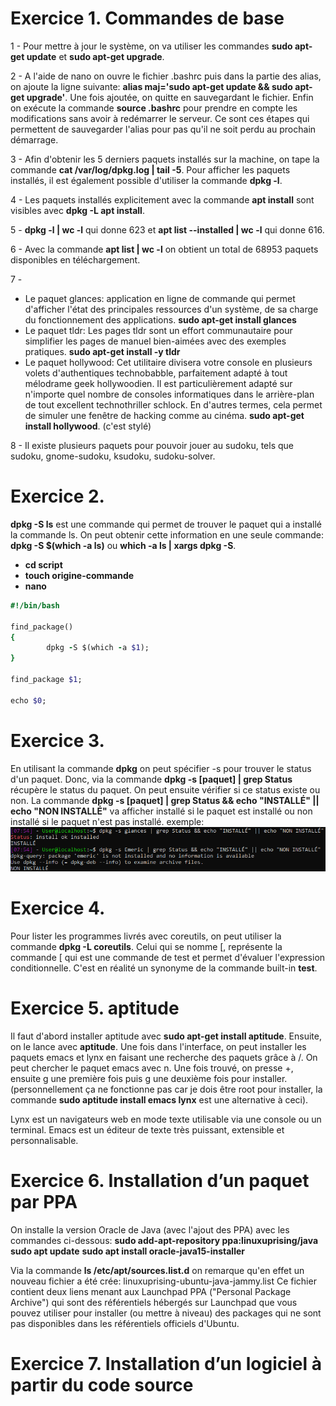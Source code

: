 # **Exercice 1. Commandes de base**

1 - Pour mettre à jour le système, on va utiliser les commandes **sudo apt-get update** et **sudo apt-get upgrade**.

2 - A l'aide de nano on ouvre le fichier .bashrc puis dans la partie des alias, on ajoute la ligne suivante: **alias maj='sudo apt-get update && sudo apt-get upgrade'**. Une fois ajoutée, on quitte en sauvegardant le fichier. Enfin on exécute la commande **source .bashrc** pour prendre en compte les modifications sans avoir à redémarrer le serveur. Ce sont ces étapes qui permettent de sauvegarder l'alias pour pas qu'il ne soit perdu au prochain démarrage.

3 - Afin d'obtenir les 5 derniers paquets installés sur la machine, on tape la commande **cat /var/log/dpkg.log | tail -5**. Pour afficher les paquets installés, il est également possible d'utiliser la commande **dpkg -l**.

4 - Les paquets installés explicitement avec la commande **apt install** sont visibles avec **dpkg -L apt install**.

5 - **dpkg -l | wc -l** qui donne 623 et **apt list --installed | wc -l** qui donne 616.

6 - Avec la commande **apt list | wc -l** on obtient un total de 68953 paquets disponibles en téléchargement.

7 -
* Le paquet glances: application en ligne de commande qui permet d'afficher l'état des principales ressources d'un système, de sa charge du fonctionnement des applications. **sudo apt-get install glances**
* Le paquet tldr: Les pages tldr sont un effort communautaire pour simplifier les pages de manuel bien-aimées avec des exemples pratiques. **sudo apt-get install -y tldr**
* Le paquet hollywood: Cet utilitaire divisera votre console en plusieurs volets d'authentiques technobabble, parfaitement adapté à tout mélodrame geek hollywoodien. Il est particulièrement adapté sur n'importe quel nombre de consoles informatiques dans le arrière-plan de tout excellent technothriller schlock. En d'autres termes, cela permet de simuler une fenêtre de hacking comme au cinéma. **sudo apt-get install hollywood**. (c'est stylé)

8 - Il existe plusieurs paquets pour pouvoir jouer au sudoku, tels que sudoku, gnome-sudoku, ksudoku, sudoku-solver.

# **Exercice 2.**

**dpkg -S ls** est une commande qui permet de trouver le paquet qui a installé la commande ls. On peut obtenir cette information en une seule commande: **dpkg -S $(which -a ls)** ou **which -a ls | xargs dpkg -S**.
* **cd script**
* **touch origine-commande**
* **nano**
```ruby
#!/bin/bash

find_package()
{
        dpkg -S $(which -a $1);
}

find_package $1;

echo $0;
```

# **Exercice 3.**

En utilisant la commande **dpkg** on peut spécifier -s pour trouver le status d'un paquet. Donc, via la commande **dpkg -s [paquet] | grep Status** récupère le status du paquet. On peut ensuite vérifier si ce status existe ou non. La commande **dpkg -s [paquet] | grep Status && echo "INSTALLÉ" || echo "NON INSTALLÉ"** va afficher installé si le paquet est installé ou non installé si le paquet n'est pas installé.
exemple:
![exemple](TP-4_exo3.png)

# **Exercice 4.**

Pour lister les programmes livrés avec coreutils, on peut utiliser la commande **dpkg -L coreutils**.
Celui qui se nomme [, représente la commande [ qui est une commande de test et permet d'évaluer l'expression conditionnelle. C'est en réalité un synonyme de la commande built-in **test**.

# **Exercice 5. aptitude**

Il faut d'abord installer aptitude avec **sudo apt-get install aptitude**. Ensuite, on le lance avec **aptitude**. Une fois dans l'interface, on peut installer les paquets emacs et lynx en faisant une recherche des paquets grâce à /. On peut chercher le paquet emacs avec n. Une fois trouvé, on presse +, ensuite g une première fois puis g une deuxième fois pour installer. (personnellement ça ne fonctionne pas car je dois être root pour installer, la commande **sudo aptitude install emacs lynx** est une alternative à ceci).

Lynx est un navigateurs web en mode texte utilisable via une console ou un terminal.
Emacs est un éditeur de texte très puissant, extensible et personnalisable.

# **Exercice 6. Installation d’un paquet par PPA**

On installe la version Oracle de Java (avec l'ajout des PPA) avec les commandes ci-dessous:
**sudo add-apt-repository ppa:linuxuprising/java**
**sudo apt update**
**sudo apt install oracle-java15-installer**

Via la commande **ls /etc/apt/sources.list.d** on remarque qu'en effet un nouveau fichier a été crée: linuxuprising-ubuntu-java-jammy.list
Ce fichier contient deux liens menant aux Launchpad PPA ("Personal Package Archive") qui sont des référentiels hébergés sur Launchpad que vous pouvez utiliser pour installer (ou mettre à niveau) des packages qui ne sont pas disponibles dans les référentiels officiels d'Ubuntu.

# **Exercice 7. Installation d’un logiciel à partir du code source**


